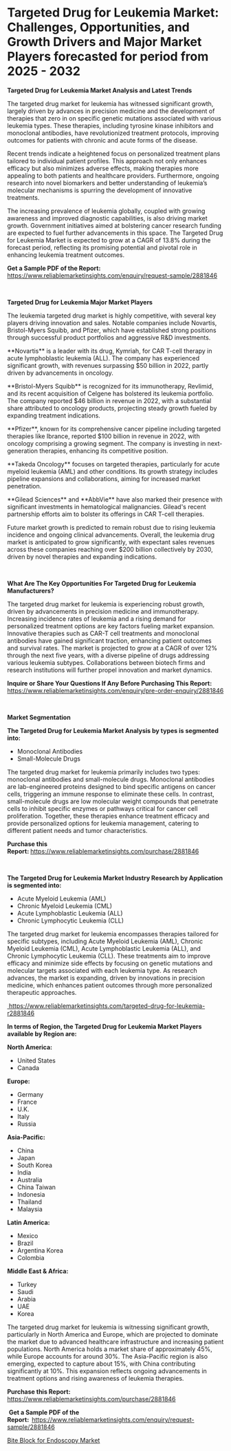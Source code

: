 <p><h1>Targeted Drug for Leukemia Market: Challenges, Opportunities, and Growth Drivers and Major Market Players forecasted for period from 2025 - 2032</h1></p><p><strong>Targeted Drug for Leukemia Market Analysis and Latest Trends</strong></p>
<p><p>The targeted drug market for leukemia has witnessed significant growth, largely driven by advances in precision medicine and the development of therapies that zero in on specific genetic mutations associated with various leukemia types. These therapies, including tyrosine kinase inhibitors and monoclonal antibodies, have revolutionized treatment protocols, improving outcomes for patients with chronic and acute forms of the disease.</p><p>Recent trends indicate a heightened focus on personalized treatment plans tailored to individual patient profiles. This approach not only enhances efficacy but also minimizes adverse effects, making therapies more appealing to both patients and healthcare providers. Furthermore, ongoing research into novel biomarkers and better understanding of leukemia’s molecular mechanisms is spurring the development of innovative treatments.</p><p>The increasing prevalence of leukemia globally, coupled with growing awareness and improved diagnostic capabilities, is also driving market growth. Government initiatives aimed at bolstering cancer research funding are expected to fuel further advancements in this space. The Targeted Drug for Leukemia Market is expected to grow at a CAGR of 13.8% during the forecast period, reflecting its promising potential and pivotal role in enhancing leukemia treatment outcomes.</p></p>
<p><strong>Get a Sample PDF of the Report:&nbsp;</strong> <a href="https://www.reliablemarketinsights.com/enquiry/request-sample/2881846?utm_campaign=2183&utm_medium=2&utm_source=Github&utm_content=ia&utm_term=12032025&utm_id=targeted-drug-for-leukemia">https://www.reliablemarketinsights.com/enquiry/request-sample/2881846</a></p>
<p>&nbsp;</p>
<p><strong>Targeted Drug for Leukemia Major Market Players</strong></p>
<p><p>The leukemia targeted drug market is highly competitive, with several key players driving innovation and sales. Notable companies include Novartis, Bristol-Myers Squibb, and Pfizer, which have established strong positions through successful product portfolios and aggressive R&D investments.</p><p>**Novartis** is a leader with its drug, Kymriah, for CAR T-cell therapy in acute lymphoblastic leukemia (ALL). The company has experienced significant growth, with revenues surpassing $50 billion in 2022, partly driven by advancements in oncology.</p><p>**Bristol-Myers Squibb** is recognized for its immunotherapy, Revlimid, and its recent acquisition of Celgene has bolstered its leukemia portfolio. The company reported $46 billion in revenue in 2022, with a substantial share attributed to oncology products, projecting steady growth fueled by expanding treatment indications.</p><p>**Pfizer**, known for its comprehensive cancer pipeline including targeted therapies like Ibrance, reported $100 billion in revenue in 2022, with oncology comprising a growing segment. The company is investing in next-generation therapies, enhancing its competitive position.</p><p>**Takeda Oncology** focuses on targeted therapies, particularly for acute myeloid leukemia (AML) and other conditions. Its growth strategy includes pipeline expansions and collaborations, aiming for increased market penetration.</p><p>**Gilead Sciences** and **AbbVie** have also marked their presence with significant investments in hematological malignancies. Gilead's recent partnership efforts aim to bolster its offerings in CAR T-cell therapies.</p><p>Future market growth is predicted to remain robust due to rising leukemia incidence and ongoing clinical advancements. Overall, the leukemia drug market is anticipated to grow significantly, with expectant sales revenues across these companies reaching over $200 billion collectively by 2030, driven by novel therapies and expanding indications.</p></p>
<p>&nbsp;</p>
<p><strong>What Are The Key Opportunities For Targeted Drug for Leukemia Manufacturers?</strong></p>
<p><p>The targeted drug market for leukemia is experiencing robust growth, driven by advancements in precision medicine and immunotherapy. Increasing incidence rates of leukemia and a rising demand for personalized treatment options are key factors fueling market expansion. Innovative therapies such as CAR-T cell treatments and monoclonal antibodies have gained significant traction, enhancing patient outcomes and survival rates. The market is projected to grow at a CAGR of over 12% through the next five years, with a diverse pipeline of drugs addressing various leukemia subtypes. Collaborations between biotech firms and research institutions will further propel innovation and market dynamics.</p></p>
<p><strong>Inquire or Share Your Questions If Any Before Purchasing This Report:</strong> <a href="https://www.reliablemarketinsights.com/enquiry/pre-order-enquiry/2881846?utm_campaign=2183&utm_medium=2&utm_source=Github&utm_content=ia&utm_term=12032025&utm_id=targeted-drug-for-leukemia">https://www.reliablemarketinsights.com/enquiry/pre-order-enquiry/2881846</a></p>
<p>&nbsp;</p>
<p><strong>Market Segmentation</strong></p>
<p><strong>The Targeted Drug for Leukemia Market Analysis by types is segmented into:</strong></p>
<p><ul><li>Monoclonal Antibodies</li><li>Small-Molecule Drugs</li></ul></p>
<p><p>The targeted drug market for leukemia primarily includes two types: monoclonal antibodies and small-molecule drugs. Monoclonal antibodies are lab-engineered proteins designed to bind specific antigens on cancer cells, triggering an immune response to eliminate these cells. In contrast, small-molecule drugs are low molecular weight compounds that penetrate cells to inhibit specific enzymes or pathways critical for cancer cell proliferation. Together, these therapies enhance treatment efficacy and provide personalized options for leukemia management, catering to different patient needs and tumor characteristics.</p></p>
<p><strong>Purchase this Report:&nbsp;</strong><a href="https://www.reliablemarketinsights.com/purchase/2881846?utm_campaign=2183&utm_medium=2&utm_source=Github&utm_content=ia&utm_term=12032025&utm_id=targeted-drug-for-leukemia">https://www.reliablemarketinsights.com/purchase/2881846</a></p>
<p>&nbsp;</p>
<p><strong>The Targeted Drug for Leukemia Market Industry Research by Application is segmented into:</strong></p>
<p><ul><li>Acute Myeloid Leukemia (AML)</li><li>Chronic Myeloid Leukemia (CML)</li><li>Acute Lymphoblastic Leukemia (ALL)</li><li>Chronic Lymphocytic Leukemia (CLL)</li></ul></p>
<p><p>The targeted drug market for leukemia encompasses therapies tailored for specific subtypes, including Acute Myeloid Leukemia (AML), Chronic Myeloid Leukemia (CML), Acute Lymphoblastic Leukemia (ALL), and Chronic Lymphocytic Leukemia (CLL). These treatments aim to improve efficacy and minimize side effects by focusing on genetic mutations and molecular targets associated with each leukemia type. As research advances, the market is expanding, driven by innovations in precision medicine, which enhances patient outcomes through more personalized therapeutic approaches.</p></p>
<p><a href="https://www.reliablemarketinsights.com/targeted-drug-for-leukemia-r2881846?utm_campaign=2183&utm_medium=2&utm_source=Github&utm_content=ia&utm_term=12032025&utm_id=targeted-drug-for-leukemia">&nbsp;https://www.reliablemarketinsights.com/targeted-drug-for-leukemia-r2881846</a></p>
<p><strong>In terms of Region, the Targeted Drug for Leukemia Market Players available by Region are:</strong></p>
<p>
    <p> <strong> North America: </strong>
        <ul>
            <li>United States</li>
            <li>Canada</li>
        </ul>
        </p> 
    <p> <strong> Europe: </strong>
        <ul>
            <li>Germany</li>
            <li>France</li>
            <li>U.K.</li>
            <li>Italy</li>
            <li>Russia</li>
        </ul>
        </p> 
    <p> <strong> Asia-Pacific: </strong>
        <ul>
            <li>China</li>
            <li>Japan</li>
            <li>South Korea</li>
            <li>India</li>
            <li>Australia</li>
            <li>China Taiwan</li>
            <li>Indonesia</li>
            <li>Thailand</li>
            <li>Malaysia</li>
        </ul>
        </p> 
    <p> <strong> Latin America: </strong>
        <ul>
            <li>Mexico</li>
            <li>Brazil</li>
            <li>Argentina Korea</li>
            <li>Colombia</li>
        </ul>
        </p> 
    <p> <strong> Middle East & Africa: </strong>
        <ul>
            <li>Turkey</li>
            <li>Saudi</li>
            <li>Arabia</li>
            <li>UAE</li>
            <li>Korea</li>
        </ul>
    </p>
    </p>
<p><p>The targeted drug market for leukemia is witnessing significant growth, particularly in North America and Europe, which are projected to dominate the market due to advanced healthcare infrastructure and increasing patient populations. North America holds a market share of approximately 45%, while Europe accounts for around 30%. The Asia-Pacific region is also emerging, expected to capture about 15%, with China contributing significantly at 10%. This expansion reflects ongoing advancements in treatment options and rising awareness of leukemia therapies.</p></p>
<p><strong>Purchase this Report: </strong><a href="https://www.reliablemarketinsights.com/purchase/2881846?utm_campaign=2183&utm_medium=2&utm_source=Github&utm_content=ia&utm_term=12032025&utm_id=targeted-drug-for-leukemia">https://www.reliablemarketinsights.com/purchase/2881846</a></p>
<p>&nbsp;<strong>Get a Sample PDF of the Report:&nbsp;&nbsp;</strong><a href="https://www.reliablemarketinsights.com/enquiry/request-sample/2881846?utm_campaign=2183&utm_medium=2&utm_source=Github&utm_content=ia&utm_term=12032025&utm_id=targeted-drug-for-leukemia">https://www.reliablemarketinsights.com/enquiry/request-sample/2881846</a></p>
<p><strong></strong></p>
<p><p><a href="https://github.com/SanjidaKhan901/Market-Research-Report-List-1/blob/main/bite-block-for-endoscopy-market.md?utm_campaign=2183&utm_medium=2&utm_source=Github&utm_content=ia&utm_term=12032025&utm_id=targeted-drug-for-leukemia">Bite Block for Endoscopy Market</a></p></p>